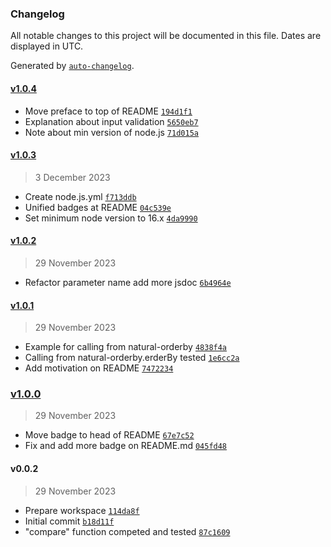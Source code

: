 ### Changelog

All notable changes to this project will be documented in this file. Dates are displayed in UTC.

Generated by [`auto-changelog`](https://github.com/CookPete/auto-changelog).

#### [v1.0.4](https://github.com/adhisimon/hostname-natural-order/compare/v1.0.3...v1.0.4)

- Move preface to top of README [`194d1f1`](https://github.com/adhisimon/hostname-natural-order/commit/194d1f1250dd1b284ec57eb09d5e27113b75815e)
- Explanation about input validation [`5650eb7`](https://github.com/adhisimon/hostname-natural-order/commit/5650eb70dfcb89d6740671bb199d73aa04eb0723)
- Note about min version of node.js [`71d015a`](https://github.com/adhisimon/hostname-natural-order/commit/71d015a49689cff7c832fff4a50be8fa47f3593e)

#### [v1.0.3](https://github.com/adhisimon/hostname-natural-order/compare/v1.0.2...v1.0.3)

> 3 December 2023

- Create node.js.yml [`f713ddb`](https://github.com/adhisimon/hostname-natural-order/commit/f713ddb8920e7b96557ba97ff469acd9bce15fde)
- Unified badges at README [`04c539e`](https://github.com/adhisimon/hostname-natural-order/commit/04c539e54af823012de8b637eab8970a9541a3e0)
- Set minimum node version to 16.x [`4da9990`](https://github.com/adhisimon/hostname-natural-order/commit/4da9990bcc3a38113965c6106320ceae639cdf91)

#### [v1.0.2](https://github.com/adhisimon/hostname-natural-order/compare/v1.0.1...v1.0.2)

> 29 November 2023

- Refactor parameter name add more jsdoc [`6b4964e`](https://github.com/adhisimon/hostname-natural-order/commit/6b4964eefd43193fa691a81907970ba1a77d9320)

#### [v1.0.1](https://github.com/adhisimon/hostname-natural-order/compare/v1.0.0...v1.0.1)

> 29 November 2023

- Example for calling from natural-orderby [`4838f4a`](https://github.com/adhisimon/hostname-natural-order/commit/4838f4a1223da4fd6a57ada07c2a5e8916d6feee)
- Calling from natural-orderby.erderBy tested [`1e6cc2a`](https://github.com/adhisimon/hostname-natural-order/commit/1e6cc2a52063d87b332b9ab66a08981c31bbd58e)
- Add motivation on README [`7472234`](https://github.com/adhisimon/hostname-natural-order/commit/74722347dd517d05fee1a161d2ec0da95211b9df)

### [v1.0.0](https://github.com/adhisimon/hostname-natural-order/compare/v0.0.2...v1.0.0)

> 29 November 2023

- Move badge to head of README [`67e7c52`](https://github.com/adhisimon/hostname-natural-order/commit/67e7c52e8c275e2531a4183970b9e16d514db343)
- Fix and add more badge on README.md [`045fd48`](https://github.com/adhisimon/hostname-natural-order/commit/045fd48c4de79c2651a20319cc71308cdc59f306)

#### v0.0.2

> 29 November 2023

- Prepare workspace [`114da8f`](https://github.com/adhisimon/hostname-natural-order/commit/114da8f29747f91d910ce4665bb97b5b468ae6b4)
- Initial commit [`b18d11f`](https://github.com/adhisimon/hostname-natural-order/commit/b18d11fac8e86691a9a9b83929e516ae57f1f05d)
- "compare" function competed and tested [`87c1609`](https://github.com/adhisimon/hostname-natural-order/commit/87c1609867846bea97e9504aab39ec49666103f8)
